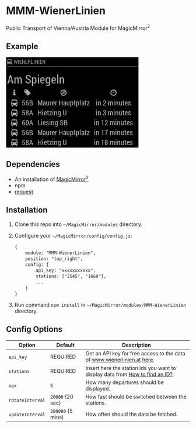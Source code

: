 # MMM-WienerLinien
Public Transport of Vienna/Austria Module for MagicMirror<sup>2</sup>

## Example

![](.github/example.jpg)

## Dependencies
  * An installation of [MagicMirror<sup>2</sup>](https://github.com/MichMich/MagicMirror)
  * npm
  * [request](https://www.npmjs.com/package/request)

## Installation
 1. Clone this repo into `~/MagicMirror/modules` directory.
 2. Configure your `~/MagicMirror/config/config.js`:

    ```
    {
        module: "MMM-WienerLinien",
        position: "top_right",
        config: {
            api_key: "xxxxxxxxxxx",
            stations: ["2545", "1668"],
            ...
        }
    }
    ```
 3. Run command `npm install` in `~/MagicMirror/modules/MMM-WienerLinien` directory.

## Config Options
| **Option** | **Default** | **Description** |
| --- | --- | --- |
| `api_key` | REQUIRED | Get an API key for free access to the data of www.wienerlinien.at [here](https://www.wien.gv.at/formularserver2/user/formular.aspx?pid=3b49a23de1ff43efbc45ae85faee31db&pn=B0718725a79fb40f4bb4b7e0d2d49f1d1). |
| `stations` | REQUIRED | Insert here the station ids you want to display data from [How to find an ID?](https://till.mabe.at/rbl/). |
| `max` | `5` | How many departures should be displayed. |
| `rotateInterval` | `20000` (20 sec) | How fast should be switched between the stations. |
| `updateInterval` | `300000` (5 mins) | How often should the data be fetched. |
